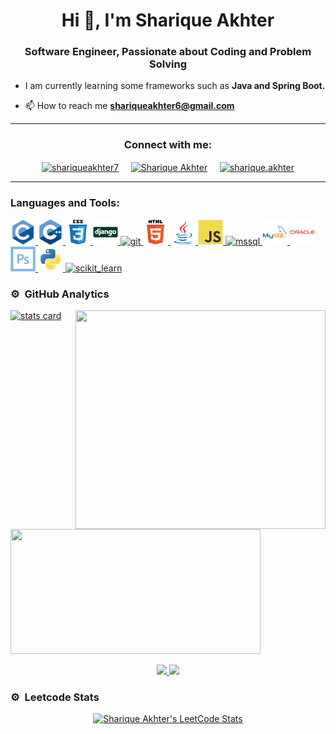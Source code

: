 <h1 align="center">Hi 👋, I'm Sharique Akhter</h1>
<h3 align="center">Software Engineer, Passionate about Coding and Problem Solving</h3>

- I am currently learning some frameworks such as **Java and Spring Boot.**

<!-- - 👨‍💻 All of my projects are available at [http://jigyashu.letscode1.com/](http://jigyashu.letscode1.com/) -->

<!-- - 📝 I regularly write articles on [https://courseandjobs.com/](https://courseandjobs.com/) -->

- 📫 How to reach me **shariqueakhter6@gmail.com**

<!-- - ⚡ Fun fact **.** -->

<hr>
<h3 align="center">Connect with me:</h3>
<p align="center">
<a href="https://twitter.com/shariqueakhter7" target="blank"><img align="center" src="https://img.icons8.com/cute-clipart/64/000000/twitter.png" alt="shariqueakhter7" height="50" width="50" /></a> &nbsp;&nbsp;&nbsp;
<a href="https://www.linkedin.com/sharique-akhter564/" target="blank"><img align="center" src="https://img.icons8.com/cute-clipart/64/000000/linkedin.png" alt="Sharique Akhter" height="50" width="50" /></a>&nbsp;&nbsp;&nbsp;&nbsp;
<a href="https://instagram.com/sharique.akhter" target="blank"><img align="center" src="https://img.icons8.com/cute-clipart/64/000000/instagram-new.png" alt="sharique.akhter" height="50" width="50" /></a>
</p>
<hr>

<h3 align="left">Languages and Tools:</h3>
<p align="left"> <a href="https://www.cprogramming.com/" target="_blank"> <img src="https://raw.githubusercontent.com/devicons/devicon/master/icons/c/c-original.svg" alt="c" width="40" height="40"/> </a> <a href="https://www.w3schools.com/cpp/" target="_blank"> <img src="https://raw.githubusercontent.com/devicons/devicon/master/icons/cplusplus/cplusplus-original.svg" alt="cplusplus" width="40" height="40"/> </a> <a href="https://www.w3schools.com/css/" target="_blank"> <img src="https://raw.githubusercontent.com/devicons/devicon/master/icons/css3/css3-original-wordmark.svg" alt="css3" width="40" height="40"/> </a> <a href="https://www.djangoproject.com/" target="_blank"> <img src="https://raw.githubusercontent.com/devicons/devicon/master/icons/django/django-original.svg" alt="django" width="40" height="40"/> </a> <a href="https://git-scm.com/" target="_blank"> <img src="https://www.vectorlogo.zone/logos/git-scm/git-scm-icon.svg" alt="git" width="40" height="40"/> </a> <a href="https://www.w3.org/html/" target="_blank"> <img src="https://raw.githubusercontent.com/devicons/devicon/master/icons/html5/html5-original-wordmark.svg" alt="html5" width="40" height="40"/> </a> <a href="https://www.java.com" target="_blank"> <img src="https://raw.githubusercontent.com/devicons/devicon/master/icons/java/java-original.svg" alt="java" width="40" height="40"/> </a> <a href="https://developer.mozilla.org/en-US/docs/Web/JavaScript" target="_blank"> <img src="https://raw.githubusercontent.com/devicons/devicon/master/icons/javascript/javascript-original.svg" alt="javascript" width="40" height="40"/> </a> <a href="https://www.microsoft.com/en-us/sql-server" target="_blank"> <img src="https://www.svgrepo.com/show/303229/microsoft-sql-server-logo.svg" alt="mssql" width="40" height="40"/> </a> <a href="https://www.mysql.com/" target="_blank"> <img src="https://raw.githubusercontent.com/devicons/devicon/master/icons/mysql/mysql-original-wordmark.svg" alt="mysql" width="40" height="40"/> </a> <a href="https://www.oracle.com/" target="_blank"> <img src="https://raw.githubusercontent.com/devicons/devicon/master/icons/oracle/oracle-original.svg" alt="oracle" width="40" height="40"/> </a> <a href="https://www.photoshop.com/en" target="_blank"> <img src="https://raw.githubusercontent.com/devicons/devicon/master/icons/photoshop/photoshop-line.svg" alt="photoshop" width="40" height="40"/> </a> <a href="https://www.python.org" target="_blank"> <img src="https://raw.githubusercontent.com/devicons/devicon/master/icons/python/python-original.svg" alt="python" width="40" height="40"/> </a> <a href="https://scikit-learn.org/" target="_blank"> <img src="https://upload.wikimedia.org/wikipedia/commons/0/05/Scikit_learn_logo_small.svg" alt="scikit_learn" width="40" height="40"/> </a> </p>

### ⚙️ &nbsp;GitHub Analytics


<p>
<a align= "center" href="https://github.com/sharique850">
<img alt= "stats card" height="200px" width="400" src="https://github-readme-streak-stats.herokuapp.com/?user=sharique850&theme=radical">
<img align="right" height="350" width="400" src="https://cdn.dribbble.com/users/2238041/screenshots/4763918/working.gif" /> </a>
</p>
<img height="200px" width="400" src="https://github-readme-stats.vercel.app/api?username=sharique850&count_private=true&theme=radical&show_icons=true" />




<p align="center">
<a href="https://github.com/sharique850">
  <img height="180em" src="https://github-readme-stats-eight-theta.vercel.app/api?username=sharique850&show_icons=true&theme=algolia&include_all_commits=true&count_private=true"/>
  <img height="180em" src="https://github-readme-stats-eight-theta.vercel.app/api/top-langs/?username=Aditi-2840&layout=compact&langs_count=8&theme=algolia"/>
</a>
</p>
<h3> ⚙️&nbsp; Leetcode Stats</h3>
<p align="center">
<a href="https://leetcode.com/shariqueakhter/" target="_blank">
<img title="Sharique Akhter's LeetCode Stats" alt="Sharique Akhter's LeetCode Stats" src="https://leetcard.jacoblin.cool/shariqueakhter?theme=light&font=Noto%20Sans%20Myanmar" />
</a>
</p>



